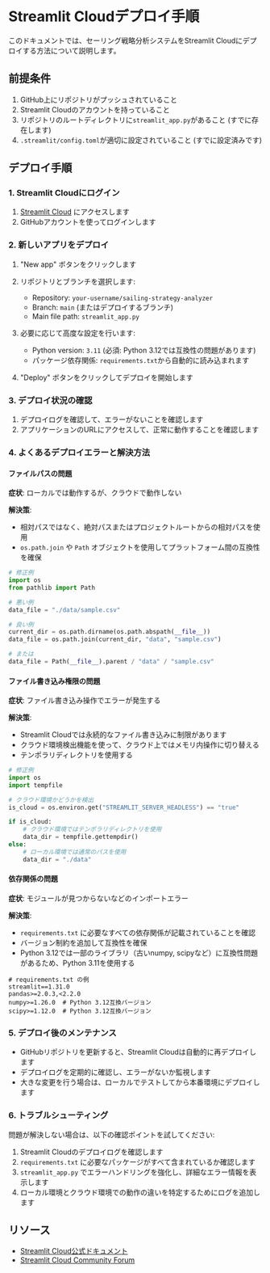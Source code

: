 # Streamlit Cloudデプロイ手順

このドキュメントでは、セーリング戦略分析システムをStreamlit Cloudにデプロイする方法について説明します。

## 前提条件

1. GitHub上にリポジトリがプッシュされていること
2. Streamlit Cloudのアカウントを持っていること
3. リポジトリのルートディレクトリに`streamlit_app.py`があること (すでに存在します)
4. `.streamlit/config.toml`が適切に設定されていること (すでに設定済みです)

## デプロイ手順

### 1. Streamlit Cloudにログイン

1. [Streamlit Cloud](https://streamlit.io/cloud) にアクセスします
2. GitHubアカウントを使ってログインします

### 2. 新しいアプリをデプロイ

1. "New app" ボタンをクリックします
2. リポジトリとブランチを選択します:
   - Repository: `your-username/sailing-strategy-analyzer`
   - Branch: `main` (またはデプロイするブランチ)
   - Main file path: `streamlit_app.py`

3. 必要に応じて高度な設定を行います:
   - Python version: `3.11` (必須: Python 3.12では互換性の問題があります)
   - パッケージ依存関係: `requirements.txt`から自動的に読み込まれます

4. "Deploy" ボタンをクリックしてデプロイを開始します

### 3. デプロイ状況の確認

1. デプロイログを確認して、エラーがないことを確認します
2. アプリケーションのURLにアクセスして、正常に動作することを確認します

### 4. よくあるデプロイエラーと解決方法

#### ファイルパスの問題

**症状**: ローカルでは動作するが、クラウドで動作しない

**解決策**: 
- 相対パスではなく、絶対パスまたはプロジェクトルートからの相対パスを使用
- `os.path.join` や `Path` オブジェクトを使用してプラットフォーム間の互換性を確保

```python
# 修正例
import os
from pathlib import Path

# 悪い例
data_file = "./data/sample.csv"

# 良い例
current_dir = os.path.dirname(os.path.abspath(__file__))
data_file = os.path.join(current_dir, "data", "sample.csv")

# または
data_file = Path(__file__).parent / "data" / "sample.csv"
```

#### ファイル書き込み権限の問題

**症状**: ファイル書き込み操作でエラーが発生する

**解決策**:
- Streamlit Cloudでは永続的なファイル書き込みに制限があります
- クラウド環境検出機能を使って、クラウド上ではメモリ内操作に切り替える
- テンポラリディレクトリを使用する

```python
# 修正例
import os
import tempfile

# クラウド環境かどうかを検出
is_cloud = os.environ.get("STREAMLIT_SERVER_HEADLESS") == "true"

if is_cloud:
    # クラウド環境ではテンポラリディレクトリを使用
    data_dir = tempfile.gettempdir()
else:
    # ローカル環境では通常のパスを使用
    data_dir = "./data"
```

#### 依存関係の問題

**症状**: モジュールが見つからないなどのインポートエラー

**解決策**:
- `requirements.txt` に必要なすべての依存関係が記載されていることを確認
- バージョン制約を追加して互換性を確保
- Python 3.12では一部のライブラリ（古いnumpy, scipyなど）に互換性問題があるため、Python 3.11を使用する

```
# requirements.txt の例
streamlit==1.31.0
pandas>=2.0.3,<2.2.0
numpy>=1.26.0  # Python 3.12互換バージョン
scipy>=1.12.0  # Python 3.12互換バージョン
```

### 5. デプロイ後のメンテナンス

- GitHubリポジトリを更新すると、Streamlit Cloudは自動的に再デプロイします
- デプロイログを定期的に確認し、エラーがないか監視します
- 大きな変更を行う場合は、ローカルでテストしてから本番環境にデプロイします

### 6. トラブルシューティング

問題が解決しない場合は、以下の確認ポイントを試してください:

1. Streamlit Cloudのデプロイログを確認します
2. `requirements.txt` に必要なパッケージがすべて含まれているか確認します
3. `streamlit_app.py` でエラーハンドリングを強化し、詳細なエラー情報を表示します
4. ローカル環境とクラウド環境での動作の違いを特定するためにログを追加します

## リソース

- [Streamlit Cloud公式ドキュメント](https://docs.streamlit.io/streamlit-cloud)
- [Streamlit Cloud Community Forum](https://discuss.streamlit.io/)
